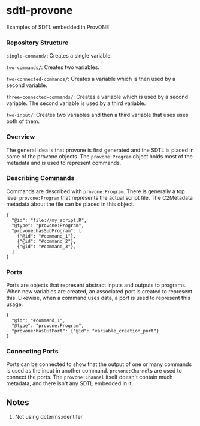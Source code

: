 # sdtl-provone
Examples of SDTL embedded in ProvONE 

### Repository Structure

`single-command/`: Creates a single variable.

`two-commands/`: Creates two variables.

`two-connected-commands/`: Creates a variable which is then used by a second variable.

`three-connected-commands/`: Creates a variable which is used by a second variable. The second variable is used by a third variable.

`two-input/`: Creates two variables and then a third variable that uses uses both of them.

### Overview
The general idea is that provone is first generated and the SDTL is placed in some of the provone objects. The `provone:Program` object holds most of the metadata and is used to represent commands.

### Describing Commands
Commands are described with `provone:Program`. There is generally a top level `provone:Program` that represents the actual script file. The C2Metadata metadata about the file can be placed in this object.

```
{
  "@id": "file://my_script.R",
  "@type": "provone:Program",
  "provone:hasSubProgram": [
    {"@id": "#command_1"},
    {"@id": "#command_2"},
    {"@id": "#command_3"},
  ]
}
```

### Ports
Ports are objects that represent abstract inputs and outputs to programs. When new variables are created, an associated port is created to represent this. Likewise, when a command uses data, a port is used to represent this usage.

```
{
  "@id": "#command_1",
  "@type": "provone:Program",
  "provone:hasOutPort": {"@id": "variable_creation_port"}
}

```


### Connecting Ports
Ports can be connected to show that the output of one or many commands is used as the input in another command. `provone:Channel`s are used to connect the ports. The `provone:Channel` itself doesn't contain much metadata, and there isn't any SDTL embedded in it.


## Notes

1. Not using dcterms:identifer